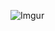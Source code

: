 ![Imgur](https://i.imgur.com/MKVL3tQ.png)
<!--
**markmelnic/markmelnic** is a ✨ _special_ ✨ repository because its `README.md` (this file) appears on your GitHub profile.

[![Mark's github stats](https://github-readme-stats.vercel.app/api?username=markmelnic)]

Here are some ideas to get you started:

- 🔭 I’m currently working on ...
- 🌱 I’m currently learning ...
- 👯 I’m looking to collaborate on ...
- 🤔 I’m looking for help with ...
- 💬 Ask me about ...
- 📫 How to reach me: ...
- 😄 Pronouns: ...
- ⚡ Fun fact: ...
-->
